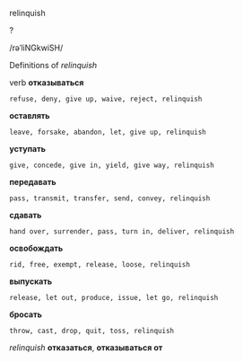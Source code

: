 relinquish

?

/rəˈliNGkwiSH/

Definitions of _relinquish_

verb
**отказываться**

    refuse, deny, give up, waive, reject, relinquish
**оставлять**

    leave, forsake, abandon, let, give up, relinquish
**уступать**

    give, concede, give in, yield, give way, relinquish
**передавать**

    pass, transmit, transfer, send, convey, relinquish
**сдавать**

    hand over, surrender, pass, turn in, deliver, relinquish
**освобождать**

    rid, free, exempt, release, loose, relinquish
**выпускать**

    release, let out, produce, issue, let go, relinquish
**бросать**

    throw, cast, drop, quit, toss, relinquish

_relinquish_
**отказаться**, **отказываться от**